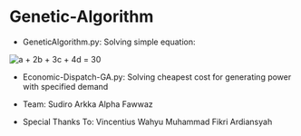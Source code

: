 # Genetic-Algorithm

+ GeneticAlgorithm.py:
  Solving simple equation:

<img src="https://latex.codecogs.com/gif.latex?a&space;&plus;&space;2b&space;&plus;&space;3c&space;&plus;&space;4d&space;=&space;30" title="a + 2b + 3c + 4d = 30" />

+ Economic-Dispatch-GA.py:
  Solving cheapest cost for generating power with specified demand

+ Team:
  Sudiro
  Arkka Alpha Fawwaz

+ Special Thanks To:
  Vincentius Wahyu
  Muhammad Fikri Ardiansyah
